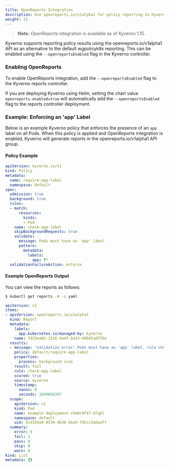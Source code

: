 ```yaml
---
title: OpenReports Integration 
description: Use openreports.io/v1alpha1 for policy reporting in Kyverno.
weight: 15
---
```


> **Note:** OpenReports integration is available as of Kyverno 1.15.

Kyverno supports reporting policy results using the openreports.io/v1alpha1 API as an alternative to the default wgpolicyk8s reporting. This can be enabled using the `--openreportsEnabled` flag in the Kyverno controller.


### Enabling OpenReports

To enable OpenReports integration, add the `--openreportsEnabled` flag to the Kyverno reports controller.

If you are deploying Kyverno using Helm, setting the chart value `openreports.enabled=true` will automatically add the `--openreportsEnabled` flag to the reports controller deployment.

### Example: Enforcing an 'app' Label

Below is an example Kyverno policy that enforces the presence of an `app` label on all Pods. When this policy is applied and OpenReports integration is enabled, Kyverno will generate reports in the openreports.io/v1alpha1 API group.

#### Policy Example

```yaml
apiVersion: kyverno.io/v1
kind: Policy
metadata:
  name: require-app-label
  namespace: default
spec:
  admission: true
  background: true
  rules:
  - match:
      resources:
        kinds:
        - Pod
    name: check-app-label
    skipBackgroundRequests: true
    validate: 
      message: Pods must have an 'app' label.
      pattern:
        metadata:
          labels:
            app: ?*
  validationFailureAction: enforce
```

#### Example OpenReports Output

You can view the reports as follows:

```sh
$ kubectl get reports -A -o yaml
```

```yaml
apiVersion: v1
items:
- apiVersion: openreports.io/v1alpha1
  kind: Report
  metadata:
    labels:
      app.kubernetes.io/managed-by: kyverno
    name: 7d23ea02-1526-4a4f-ba14-49665adf55e
  results:
  - message: "validation error: Pods must have an 'app' label. rule check-app-label failed at path /metadata/labels/app/"
    policy: default/require-app-label
    properties:
      process: background scan
    result: fail
    rule: check-app-label
    scored: true
    source: kyverno
    timestamp:
      nanos: 0
      seconds: 1849050397
  scope:
    apiVersion: v1
    kind: Pod
    name: example-deployment-c94dc9f47-dfq6l
    namespace: default
    uid: dcd32da4-8539-4636-bba5-fd2cc3a6aaff
  summary:
    error: 0
    fail: 1
    pass: 0
    skip: 0
    warn: 0
kind: List
metadata: {}
```

